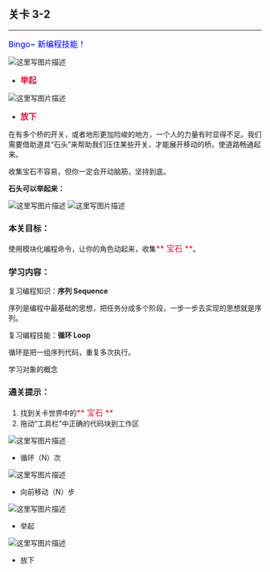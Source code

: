 ## 关卡 3-2

------
<font color=#0000FF size=3>Bingo~ 新编程技能！</font>

 ![这里写图片描述](scene/image/cmd_lift_up.png)
 - <font color=#DC143C size=3>**举起**</font>

 
 ![这里写图片描述](scene/image/cmd_put_down.png)
 - <font color=#DC143C size=3>**放下**</font>
 

在有多个桥的开关，或者地形更加险峻的地方，一个人的力量有时显得不足。我们需要借助道具“石头”来帮助我们压住某些开关，才能展开移动的桥。使道路畅通起来。

收集宝石不容易，但你一定会开动脑筋，坚持到底。

**石头可以举起来：**

 ![这里写图片描述](scene/image/stone.png)
 ![这里写图片描述](scene/image/lift_up.png)

### 本关目标：
使用模块化编程命令，让你的角色动起来，收集<font color=#DC143C size=3>** 宝石 **</font>。

### 学习内容：
复习编程知识：**序列 Sequence**

序列是编程中最基础的思想，把任务分成多个阶段，一步一步去实现的思想就是序列。

复习编程技能：**循环 Loop**

循环是把一组序列代码，重复多次执行。

学习对象的概念

### 通关提示：
1. 找到关卡世界中的<font color=#DC143C size=3>** 宝石 **</font>
2. 拖动“工具栏”中正确的代码块到工作区
 
 ![这里写图片描述](scene/image/repeat_times.png)
 - 循环（N）次
 
 ![这里写图片描述](scene/image/move_forward.png)
 - 向前移动（N）步
  
 ![这里写图片描述](scene/image/cmd_lift_up.png)
 - 举起
 
 ![这里写图片描述](scene/image/cmd_put_down.png)
 - 放下